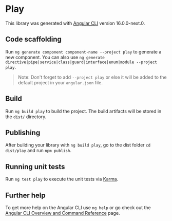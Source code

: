 # Play

This library was generated with [Angular CLI](https://github.com/angular/angular-cli) version 16.0.0-next.0.

## Code scaffolding

Run `ng generate component component-name --project play` to generate a new component. You can also use `ng generate directive|pipe|service|class|guard|interface|enum|module --project play`.
> Note: Don't forget to add `--project play` or else it will be added to the default project in your `angular.json` file. 

## Build

Run `ng build play` to build the project. The build artifacts will be stored in the `dist/` directory.

## Publishing

After building your library with `ng build play`, go to the dist folder `cd dist/play` and run `npm publish`.

## Running unit tests

Run `ng test play` to execute the unit tests via [Karma](https://karma-runner.github.io).

## Further help

To get more help on the Angular CLI use `ng help` or go check out the [Angular CLI Overview and Command Reference](https://angular.io/cli) page.
